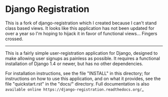 Django Registration
========

This is a fork of django-registration which I created because I can't stand class based views. It looks like this application has not been updated for over a year so I'm hoping to hijack it in favor of functional views... Fingers crossed.

--------

This is a fairly simple user-registration application for Django,
designed to make allowing user signups as painless as possible. It
requires a functional installation of Django 1.4 or newer, but has no
other dependencies.

For installation instructions, see the file "INSTALL" in this
directory; for instructions on how to use this application, and on
what it provides, see the file "quickstart.rst" in the "docs/"
directory. Full documentation is also `available online
https://django-registration.readthedocs.org/`_
